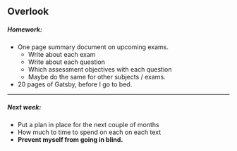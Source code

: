 
## Overlook
##### Homework:
- One page summary document on upcoming exams.
	- Write about each exam
	- Write about each question
	- Which assessment objectives with each question
	- Maybe do the same for other subjects / exams.
- 20 pages of Gatsby, before I go to bed.

-----
##### Next week:
- Put a plan in place for the next couple of months
- How much to time to spend on each on each text
- **Prevent myself from going in blind.**
